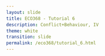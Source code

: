 ```yaml
---
layout: slide
title: ECO368 - Tutorial 6
description: Conflict+Behaviour, IV
theme: white
transition: slide
permalink: /eco368/tutorial_6.html
---
```

<section data-markdown data-separator="^\r?\n----\r?\n" data-separator-vertical="^\r?\n--\r?\n">
<script type="text/template">



## Conflict and Behaviour, Instrumental Variables
### ECO368 - Tutorial 6

![U of T Logo](u_of_t_crest.svg)

[Dario Toman](https://dariotoman.com/)

dario.toman@mail.utoronto.ca


----

## Behavioural Responses to Conflict

----

### Behavioural Responses to Conflict

- We have already talked about how conflict influences collective action following the conclusion of civil war
    - Bellows and Miguel (2009), Blattman (2009)
    
- It is natural to ask if individual's preferences are affected by exposure to conflict

--

### Behavioural Responses to Conflict

- To asses the effect of conflict on individuals preferences, we use methods imported from Behavioural/Experimental Economics
- Using experiments, we can estimate certain characteristics of individuals preferences.
    - For example: Risk preferences
- We can then use conflict data to see if exposure to violence predicts respondents' preferences.

--

### Example: Callen et al. (2014)

- **Goal:** Assess the effect of exposure to violence on individuals' risk preferences - in particular their **certainty premium**. 

- **Definition:** Certainty Premium is the cost you are willing to pay to have a certain outcome, rather than an uncertain outcome, relative to what an expected utility model predicts.

--

### Callen et al. (2014) - Experiment

![Callen](img/callen_experiment.png)

--

### Callen et al. (2014)

- Using the experimental results, Callen et al. can back out the certainty premium
- They then use exposure to conflict to try and explain variation in the estimated certainty premium


----

## Instrumental Variables 

----

### Motivation

- One of the primary goals of econometrics is to allow for _causal inference_. 
- Unlike statistics, which generally describes data, economists want to learn about causality
- By third year, you already know

$$Correlation \neq Causation$$

- Instrumental Variables are one method we can use to estimate causal relationships consistently. 

--

### Motivating Example: Veteran Earnings (Angrist, 1990)

- **Goal**: Estimate the effect of military service on long-run earnings
- Data:
    - Sample of men born in 1950, 1951, 1952, 1953
    - Earnings data for these men from administrative records (1966-1984)
- Model: 
$$y_{ict}= \beta_c + \delta_t + \rho X_i + u_{it}$$

Why not estimate using OLS?

--

### Endogeneity Bias

- Individuals could volunteer for service in Vietnam
- Not everyone was allowed to serve, even if they volunteered
- We might expect that the people who serve in the military are substantially different from those who do not
<br></br>
- One of the assumptions for unbiased estimates using OLS is the Conditional Independence Assumption. Here:
$$Cov(D_i, u_{it})=0$$
- If we have selection into service on unobservables, OLS estimates will be biased. 

--

### The IV Approach

- The basic idea of the instrumental variable approach is to try and isolate _random variation_ in the _endogenous variable._
- If we study the effect of just this random component of the variation, we can unbiasedly estimate changes in the outcome associated with it. 

--

### IV Approach: Veteran Earnings

- During the Vietnam War, there was a draft lottery
- People's draft eligibility was assigned using a formal lottery for each draft-eligible year:
    - Each man was assigned a "Random Sequence Number" (RSN)  between 1 and 365 based on their date of birth
    - RSN 001 would be first to be drafted first, followed by 002, ...
- Clearly, the probability of service decreases with RSN

--

### IV Approach: Veteran Earnings

- The RSN you get is random - it is assigned randomly based on date of birth, and thus should not be correlated with any individual characteristics. 
- So, if we compare individuals with low RSNs to individuals with high RSNs, any changes in long-term income must be an effect of the military service. 
- Angrist does this, and finds that white men who served in Vietnam earn 15% less than those that did not.

--

### Instrumental Variable

- An Instrument ($Z_i$) has 2 key properties:

1. **Relevance:** The instrument must be correlated with the causal (endogenous) variable of interest:
    $$ Cov(Z_i, X_i)=0 $$
2. **Exclusion Restriction:** The instrument must be uncorrelated with any other determinants of the dependent variable.
    $$ Cov(Z_i, u_{it}) = 0 $$

--

### Exclusion Restriction

- The exclusion restriction is **not a testable assumption**, instead authors must argue that it holds. 
- Intuitively, the exclusion restriction says that the instrument must not influence the outcome variable in any way, other than through the endogenous variable. 

--

### Estimation of IV (2SLS)

- Say we want to estimate the effect of $x$ on $y$, and have an instrument $z$:

**First stage:**
$$ x = \gamma_0 + \gamma_1 z + \eta $$

**Second stage:**
$$ y = \beta_0 + \beta_1 \hat{x} + \varepsilon$$

--

### Common Issues with IV

- Endogenous Instruments
    - If the Instrument you use fails the Exclusion Restriction, you have not fixed the problem
- Weak Instrument Bias
- IV estimates the Local Average Treatment Effect (LATE)

--

## Examples of IV

--

## Example of IV: Voors et al. (2012)

- **Goal:** Assess the effect of conflict exposure on behaviour
- **Endogeneity Problem:** Exposure to conflict may be correlated with unobserved characteristics
<br></br>
- **Proposed IV**: Distance from capital city

--

### What are the assumptions?

1. **Relevance:**

<br></br>

2. **Exclusion Restriction:**

--

### Assessing the Assumtions

1. **Relevance:** We can test the "First Stage" of the IV using an F-Test.

<br></br>

2. **Exclusion Restriction:** Can you think of way how distance from capital city may affect behaviour other than conflict?

--

## Example of IV: Miguel et al. (2004) + Others!

**Goal:** Estimate the effect on income on civil war prevalence
**Endogeneity Problem:** Civil War decreases income (reverse causality), income may be correlated with unobserved variables that also affect conflict (OVB)
<br></br>
- **Proposed IV**: Rainfall Shocks

--

### What are the assumptions?

1. **Relevance:**

<br></br>

2. **Exclusion Restriction:**

--

### Does rainfall pass the Exclusion Restriction Assumption?

--

### Critique of Rainfall as an instrument (Sarsons, 2015)

- Heather Sarsons provides evidence that the rainfall IV should be questioned!
- In her paper, Sarsons looks at the effect of rainfall on rioting in India
- She compares the effect of rainfall on riots in "Dam-fed" and "Non-Dam-Fed" districts.
- **What would we expect if the Exclusion Restriction Assumption" were valid?**

--

### Critique of Rainfall as an instrument (Sarsons, 2015)

- If rainfall only affects rioting through the income channel, we would expect to see the "Dam-fed" region's rioting to be less affected by rainfall.
    - Damns provide protection from rain shocks, so the shocks should not affect income in these regions
- She reports that positive rainfall shocks reduce riots in dam-fed regions.
- There must be some mechanism other than income through which rainfall affects riots!

----

### Questions?
 
(Reminder - I have OH after tutorial)

</script>
</section>